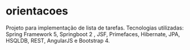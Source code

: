 # orientacoes
Projeto para implementação de lista de tarefas.
Tecnologias utilizadas: Spring Framework 5, Springboot 2 , JSF,
 Primefaces, Hibernate, JPA, HSQLDB, REST, AngularJS e Bootstrap 4.
 
